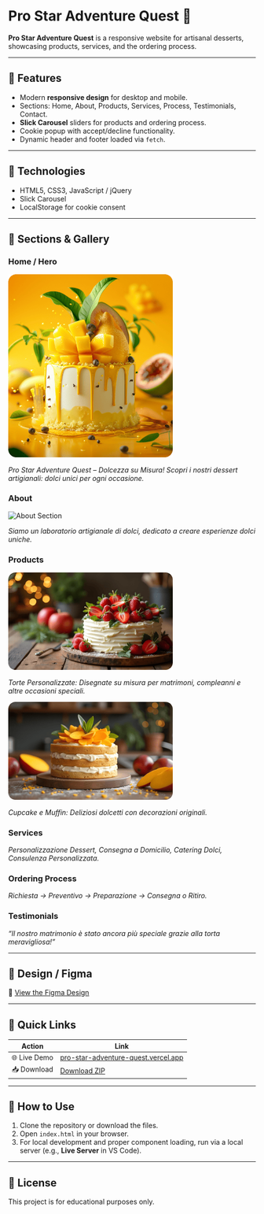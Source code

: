# Pro Star Adventure Quest 🍰

**Pro Star Adventure Quest** is a responsive website for artisanal desserts, showcasing products, services, and the ordering process.

---

## 🔹 Features

- Modern **responsive design** for desktop and mobile.  
- Sections: Home, About, Products, Services, Process, Testimonials, Contact.  
- **Slick Carousel** sliders for products and ordering process.  
- Cookie popup with accept/decline functionality.  
- Dynamic header and footer loaded via `fetch`.  

---

## 🔹 Technologies

- HTML5, CSS3, JavaScript / jQuery  
- Slick Carousel  
- LocalStorage for cookie consent  

---

## 🔹 Sections & Gallery

### Home / Hero
<img src="img/hero/image.png" alt="Hero Section" width="335"/>
<p><i>Pro Star Adventure Quest – Dolcezza su Misura! Scopri i nostri dessert artigianali: dolci unici per ogni occasione.</i></p>

### About
<img src="img/about/about.png" alt="About Section" width="335"/>
<p><i>Siamo un laboratorio artigianale di dolci, dedicato a creare esperienze dolci uniche.</i></p>

### Products
<img src="img/gallery/image (3).png" alt="Torte Personalizzate" width="335"/>
<p><i>Torte Personalizzate: Disegnate su misura per matrimoni, compleanni e altre occasioni speciali.</i></p>
<img src="img/gallery/image (4).png" alt="Cupcake e Muffin" width="335"/>
<p><i>Cupcake e Muffin: Deliziosi dolcetti con decorazioni originali.</i></p>

### Services
<p><i>Personalizzazione Dessert, Consegna a Domicilio, Catering Dolci, Consulenza Personalizzata.</i></p>

### Ordering Process
<p><i>Richiesta → Preventivo → Preparazione → Consegna o Ritiro.</i></p>

### Testimonials
<p><i>“Il nostro matrimonio è stato ancora più speciale grazie alla torta meravigliosa!”</i></p>

---

## 🔹 Design / Figma
📐 [View the Figma Design](https://www.figma.com/design/Ghfre6ZMKkjVFDPV9rc1Qf/Landing-prostaradventurequest.com-maket-3?node-id=4-43&t=eS2cIdFTViH71z2g-0)

---

## 🔹 Quick Links

| Action | Link |
|--------|------|
| 🌐 Live Demo | [pro-star-adventure-quest.vercel.app](https://pro-star-adventure-quest.vercel.app/) |
| 📥 Download | [Download ZIP](https://github.com/olesyamaniuk/pro-star-adventure-quest/archive/refs/heads/main.zip) |

---

## 🔹 How to Use

1. Clone the repository or download the files.  
2. Open `index.html` in your browser.  
3. For local development and proper component loading, run via a local server (e.g., **Live Server** in VS Code).  

---

## 🔹 License

This project is for educational purposes only.


